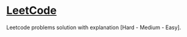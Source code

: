 # [LeetCode](https://leetcode.com/Zeyad_Nasef/)
Leetcode problems solution with explanation [Hard - Medium - Easy].
